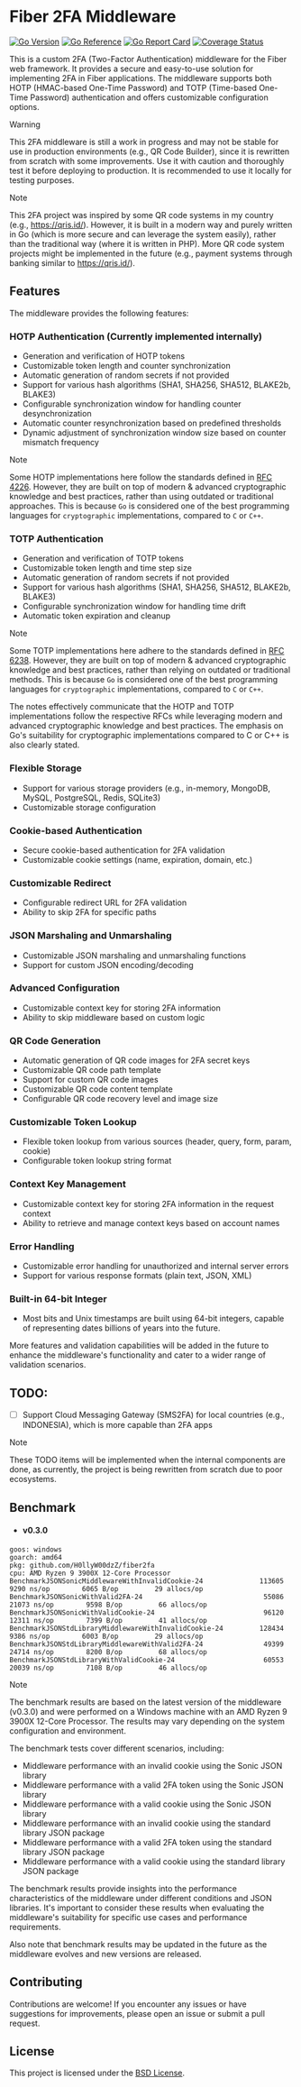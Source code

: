# Fiber 2FA Middleware
[![Go Version](https://img.shields.io/badge/1.22.3-gray?style=flat&logo=go&logoWidth=15)](https://github.com/H0llyW00dzZ/fiber2fa/blob/master/go.mod#L3blob/master/go.mod#L3) [![Go Reference](https://pkg.go.dev/badge/github.com/H0llyW00dzZ/fiber2fa.svg)](https://pkg.go.dev/github.com/H0llyW00dzZ/fiber2fa) [![Go Report Card](https://goreportcard.com/badge/github.com/H0llyW00dzZ/fiber2fa)](https://goreportcard.com/report/github.com/H0llyW00dzZ/fiber2fa) [![Coverage Status](https://coveralls.io/repos/github/H0llyW00dzZ/fiber2fa/badge.svg?branch=master)](https://coveralls.io/github/H0llyW00dzZ/fiber2fa?branch=master)

This is a custom 2FA (Two-Factor Authentication) middleware for the Fiber web framework. It provides a secure and easy-to-use solution for implementing 2FA in Fiber applications. The middleware supports both HOTP (HMAC-based One-Time Password) and TOTP (Time-based One-Time Password) authentication and offers customizable configuration options.

> [!WARNING]
> This 2FA middleware is still a work in progress and may not be stable for use in production environments (e.g., QR Code Builder), since it is rewritten from scratch with some improvements. Use it with caution and thoroughly test it before deploying to production. It is recommended to use it locally for testing purposes.


> [!NOTE]
> This 2FA project was inspired by some QR code systems in my country (e.g., https://qris.id/). However, it is built in a modern way and purely written in Go (which is more secure and can leverage the system easily), rather than the traditional way (where it is written in PHP).
> More QR code system projects might be implemented in the future (e.g., payment systems through banking similar to https://qris.id/).

## Features

The middleware provides the following features:

### HOTP Authentication (Currently implemented internally)
- Generation and verification of HOTP tokens
- Customizable token length and counter synchronization
- Automatic generation of random secrets if not provided
- Support for various hash algorithms (SHA1, SHA256, SHA512, BLAKE2b, BLAKE3)
- Configurable synchronization window for handling counter desynchronization
- Automatic counter resynchronization based on predefined thresholds
- Dynamic adjustment of synchronization window size based on counter mismatch frequency

> [!NOTE]
> Some HOTP implementations here follow the standards defined in [RFC 4226](https://tools.ietf.org/html/rfc4226). However, they are built on top of modern & advanced cryptographic knowledge and best practices, rather than using outdated or traditional approaches. This is because `Go` is considered one of the best programming languages for `cryptographic` implementations, compared to `C` or `C++`.

### TOTP Authentication
- Generation and verification of TOTP tokens
- Customizable token length and time step size
- Automatic generation of random secrets if not provided
- Support for various hash algorithms (SHA1, SHA256, SHA512, BLAKE2b, BLAKE3)
- Configurable synchronization window for handling time drift
- Automatic token expiration and cleanup

> [!NOTE]
> Some TOTP implementations here adhere to the standards defined in [RFC 6238](https://tools.ietf.org/html/rfc6238). However, they are built on top of modern & advanced cryptographic knowledge and best practices, rather than relying on outdated or traditional methods. This is because `Go` is considered one of the best programming languages for `cryptographic` implementations, compared to `C` or `C++`.

The notes effectively communicate that the HOTP and TOTP implementations follow the respective RFCs while leveraging modern and advanced cryptographic knowledge and best practices. The emphasis on Go's suitability for cryptographic implementations compared to C or C++ is also clearly stated.

### Flexible Storage
- Support for various storage providers (e.g., in-memory, MongoDB, MySQL, PostgreSQL, Redis, SQLite3)
- Customizable storage configuration

### Cookie-based Authentication
- Secure cookie-based authentication for 2FA validation
- Customizable cookie settings (name, expiration, domain, etc.)

### Customizable Redirect
- Configurable redirect URL for 2FA validation
- Ability to skip 2FA for specific paths

### JSON Marshaling and Unmarshaling
- Customizable JSON marshaling and unmarshaling functions
- Support for custom JSON encoding/decoding

### Advanced Configuration
- Customizable context key for storing 2FA information
- Ability to skip middleware based on custom logic

### QR Code Generation
- Automatic generation of QR code images for 2FA secret keys
- Customizable QR code path template
- Support for custom QR code images
- Customizable QR code content template
- Configurable QR code recovery level and image size

### Customizable Token Lookup
- Flexible token lookup from various sources (header, query, form, param, cookie)
- Configurable token lookup string format

### Context Key Management
- Customizable context key for storing 2FA information in the request context
- Ability to retrieve and manage context keys based on account names

### Error Handling
- Customizable error handling for unauthorized and internal server errors
- Support for various response formats (plain text, JSON, XML)

### Built-in 64-bit Integer
- Most bits and Unix timestamps are built using 64-bit integers, capable of representing dates billions of years into the future.

More features and validation capabilities will be added in the future to enhance the middleware's functionality and cater to a wider range of validation scenarios.

## TODO:
- [ ] Support Cloud Messaging Gateway (SMS2FA) for local countries (e.g., INDONESIA), which is more capable than 2FA apps

> [!NOTE]
> These TODO items will be implemented when the internal components are done, as currently, the project is being rewritten from scratch due to poor ecosystems.

## Benchmark

- #### v0.3.0

```
goos: windows
goarch: amd64
pkg: github.com/H0llyW00dzZ/fiber2fa
cpu: AMD Ryzen 9 3900X 12-Core Processor            
BenchmarkJSONSonicMiddlewareWithInvalidCookie-24         	  113605	      9290 ns/op	    6065 B/op	      29 allocs/op
BenchmarkJSONSonicWithValid2FA-24                        	   55086	     21073 ns/op	    9598 B/op	      66 allocs/op
BenchmarkJSONSonicWithValidCookie-24                     	   96120	     12311 ns/op	    7399 B/op	      41 allocs/op
BenchmarkJSONStdLibraryMiddlewareWithInvalidCookie-24    	  128434	      9386 ns/op	    6003 B/op	      29 allocs/op
BenchmarkJSONStdLibraryMiddlewareWithValid2FA-24         	   49399	     24714 ns/op	    8200 B/op	      68 allocs/op
BenchmarkJSONStdLibraryWithValidCookie-24                	   60553	     20039 ns/op	    7108 B/op	      46 allocs/op
```

> [!NOTE]
> The benchmark results are based on the latest version of the middleware (v0.3.0) and were performed on a Windows machine with an AMD Ryzen 9 3900X 12-Core Processor. The results may vary depending on the system configuration and environment.
>
> The benchmark tests cover different scenarios, including:
> - Middleware performance with an invalid cookie using the Sonic JSON library
> - Middleware performance with a valid 2FA token using the Sonic JSON library
> - Middleware performance with a valid cookie using the Sonic JSON library
> - Middleware performance with an invalid cookie using the standard library JSON package
> - Middleware performance with a valid 2FA token using the standard library JSON package
> - Middleware performance with a valid cookie using the standard library JSON package
>
> The benchmark results provide insights into the performance characteristics of the middleware under different conditions and JSON libraries. It's important to consider these results when evaluating the middleware's suitability for specific use cases and performance requirements.
>
> Also note that benchmark results may be updated in the future as the middleware evolves and new versions are released.

## Contributing

Contributions are welcome! If you encounter any issues or have suggestions for improvements, please open an issue or submit a pull request.

## License

This project is licensed under the [BSD License](LICENSE).
